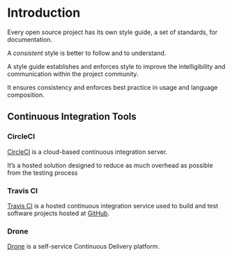 # Introduction

Every open source project has its own style guide, a set of standards, for documentation.

A *consistent* style is better to follow and to understand.

A style guide establishes and enforces style to improve the intelligibility and communication within the project community.

It ensures consistency and enforces best practice in usage and language composition.

## Continuous Integration Tools

### CircleCI

[CircleCI](https://circleci.com/features "Link to CirecleCI site") is a cloud-based continuous integration server.

It’s a hosted solution designed to reduce as much overhead as possible from the testing process

### Travis CI

[Travis CI](https://travis-ci.com/ "Link to Travis CI site") is a hosted continuous integration service used to build and test software projects hosted at [GitHub](https://github.com "Link to GitHub site").

### Drone

[Drone](https://drone.io "Link to Drone site") is a self-service Continuous Delivery platform.
